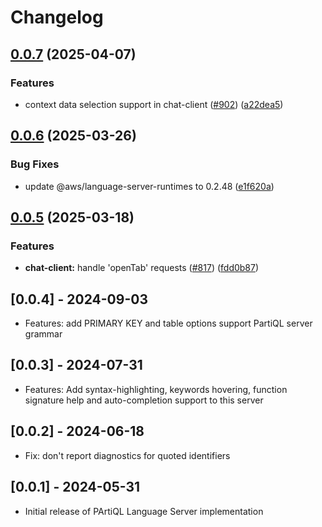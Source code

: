 # Changelog

## [0.0.7](https://github.com/aws/language-servers/compare/lsp-partiql/v0.0.6...lsp-partiql/v0.0.7) (2025-04-07)


### Features

* context data selection support in chat-client ([#902](https://github.com/aws/language-servers/issues/902)) ([a22dea5](https://github.com/aws/language-servers/commit/a22dea51c0039f198a403e88f774ad7769b15d29))

## [0.0.6](https://github.com/aws/language-servers/compare/lsp-partiql/v0.0.5...lsp-partiql/v0.0.6) (2025-03-26)


### Bug Fixes

* update @aws/language-server-runtimes to 0.2.48 ([e1f620a](https://github.com/aws/language-servers/commit/e1f620ac2b59b4f61daff842a9f29ded1b8fa04e))

## [0.0.5](https://github.com/aws/language-servers/compare/lsp-partiql/v0.0.4...lsp-partiql/v0.0.5) (2025-03-18)


### Features

* **chat-client:** handle 'openTab' requests ([#817](https://github.com/aws/language-servers/issues/817)) ([fdd0b87](https://github.com/aws/language-servers/commit/fdd0b87ad2d2c9a540d2594bb9243cad01b5887a))

## [0.0.4] - 2024-09-03
- Features: add PRIMARY KEY and table options support PartiQL server grammar

## [0.0.3] - 2024-07-31
- Features: Add syntax-highlighting, keywords hovering, function signature help and auto-completion support to this server

## [0.0.2] - 2024-06-18
- Fix: don't report diagnostics for quoted identifiers

## [0.0.1] - 2024-05-31
- Initial release of PArtiQL Language Server implementation
